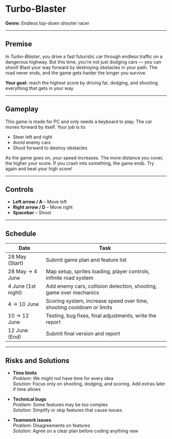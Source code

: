 # Turbo-Blaster

**Genre:** Endless top-down shooter racer  

---

## Premise

In *Turbo-Blaster*, you drive a fast futuristic car through endless traffic on a dangerous highway. But this time, you're not just dodging cars — you can shoot! Blast your way forward by destroying obstacles in your path. The road never ends, and the game gets harder the longer you survive. 

**Your goal:** reach the highest score by driving far, dodging, and shooting everything that gets in your way.

---

## Gameplay

This game is made for PC and only needs a keyboard to play. The car moves forward by itself. Your job is to:

- Steer left and right  
- Avoid enemy cars  
- Shoot forward to destroy obstacles  

As the game goes on, your speed increases. The more distance you cover, the higher your score. If you crash into something, the game ends. Try again and beat your high score!

---

## Controls

- **Left arrow / A** – Move left  
- **Right arrow / D** – Move right  
- **Spacebar** – Shoot

---

## Schedule

| Date              | Task                                                                 |
|-------------------|----------------------------------------------------------------------|
| 28 May (Start)    | Submit game plan and feature list                                     |
| 28 May → 4 June   | Map setup, sprites loading, player controls, infinite road system     |
| 4 June (1st night)| Add enemy cars, collision detection, shooting, game over mechanics    |
| 4 → 10 June       | Scoring system, increase speed over time, shooting cooldown or limits |
| 10 → 12 June      | Testing, bug fixes, final adjustments, write the report               |
| 12 June (End)     | Submit final version and report                                       |

---

## Risks and Solutions

- **Time limits**  
  *Problem:* We might not have time for every idea  
  *Solution:* Focus only on shooting, dodging, and scoring. Add extras later if time allows

- **Technical bugs**  
  *Problem:* Some features may be too complex  
  *Solution:* Simplify or skip features that cause issues

- **Teamwork issues**  
  *Problem:* Disagreements on features  
  *Solution:* Agree on a clear plan before coding anything new
